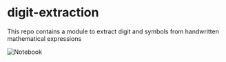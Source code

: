 # digit-extraction
This repo contains a module to extract digit and symbols from handwritten mathematical expressions

![Notebook](https://github.com/shubh-tiwari/pydigit_extract/blob/main/test_digit_extract.ipynb)
